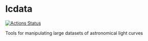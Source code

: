# lcdata

[![Actions Status](https://github.com/kboone/lcdata/workflows/CI/badge.svg)](https://github.com/kboone/lcdata/actions)

Tools for manipulating large datasets of astronomical light curves
